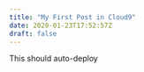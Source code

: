 ```yaml
---
title: "My First Post in Cloud9"
date: 2020-01-23T17:52:57Z
draft: false
---
```


This should auto-deploy